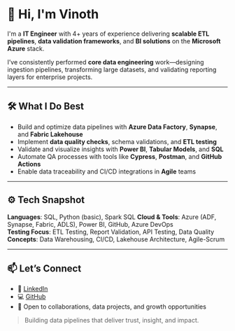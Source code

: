 # 👋 Hi, I'm Vinoth

I'm a **IT Engineer** with 4+ years of experience delivering **scalable ETL pipelines**, **data validation frameworks**, and **BI solutions** on the **Microsoft Azure** stack.

I’ve consistently performed **core data engineering** work—designing ingestion pipelines, transforming large datasets, and validating reporting layers for enterprise projects.

---

## 🛠️ What I Do Best

- Build and optimize data pipelines with **Azure Data Factory**, **Synapse**, and **Fabric Lakehouse**
- Implement **data quality checks**, schema validations, and **ETL testing**
- Validate and visualize insights with **Power BI**, **Tabular Models**, and **SQL**
- Automate QA processes with tools like **Cypress**, **Postman**, and **GitHub Actions**
- Enable data traceability and CI/CD integrations in **Agile** teams

---

## ⚙️ Tech Snapshot

**Languages**: SQL, Python (basic), Spark SQL
**Cloud & Tools**: Azure (ADF, Synapse, Fabric, ADLS), Power BI, GitHub, Azure DevOps  
**Testing Focus**: ETL Testing, Report Validation, API Testing, Data Quality  
**Concepts**: Data Warehousing, CI/CD, Lakehouse Architecture, Agile-Scrum

---

## 📫 Let’s Connect

- 🔗 [LinkedIn](www.linkedin.com/in/vino-r-mt)  
- 💻 [GitHub](https://github.com/Vinothkgit)  
- 🤝 Open to collaborations, data projects, and growth opportunities

> Building data pipelines that deliver trust, insight, and impact.

